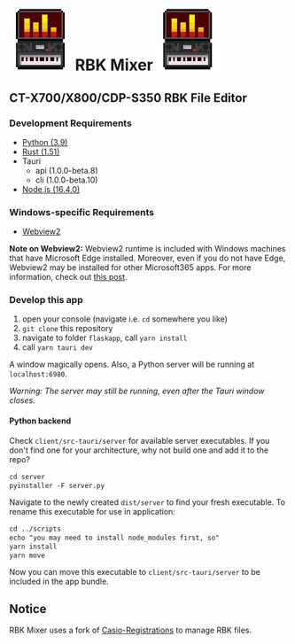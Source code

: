 # ![logo](/client/src-tauri/icons/112X112.png) RBK Mixer ![logo](/client/src-tauri/icons/112X112.png)
## CT-X700/X800/CDP-S350 RBK File Editor

### Development Requirements
- [Python (3.9)](https://www.python.org/downloads/)
- [Rust (1.51)](https://www.rust-lang.org/tools/install)
- Tauri
    - api (1.0.0-beta.8)
    - cli (1.0.0-beta.10)
- [Node.js (16.4.0)](https://nodejs.dev/learn/how-to-install-nodejs)

### Windows-specific Requirements
- [Webview2](https://developer.microsoft.com/en-us/microsoft-edge/webview2/)

__Note on Webview2:__ Webview2 runtime is included with Windows machines that have Microsoft Edge installed. Moreover, even if you do not have Edge, Webview2 may be installed for other Microsoft365 apps. For more information, check out [this post](https://docs.microsoft.com/en-us/deployoffice/webview2-install).


### Develop this app
1. open your console (navigate i.e. `cd` somewhere you like)
3. `git clone` this repository
4. navigate to folder `flaskapp`, call `yarn install`
5. call `yarn tauri dev`

A window magically opens. Also, a Python server will be running at `localhost:6980`.

_Warning: The server may still be running, even after the Tauri window closes._

#### Python backend
Check `client/src-tauri/server` for available server executables. If you don't find one for your architecture, why not build one and add it to the repo?

```shell
cd server
pyinstaller -F server.py
```

Navigate to the newly created `dist/server` to find your fresh executable. To rename this executable for use in application:

```shell
cd ../scripts
echo "you may need to install node_modules first, so"
yarn install
yarn move
```

Now you can move this executable to `client/src-tauri/server` to be included in the app bundle.

## Notice
RBK Mixer uses a fork of [Casio-Registrations](https://github.com/michgz/casio-registrations) to manage RBK files.